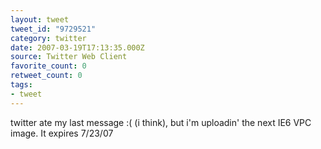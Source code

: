 ```yaml
---
layout: tweet
tweet_id: "9729521"
category: twitter
date: 2007-03-19T17:13:35.000Z
source: Twitter Web Client
favorite_count: 0
retweet_count: 0
tags:
- tweet
---
```


twitter ate my last message :( (i think), but i'm uploadin' the next IE6 VPC image.  It expires 7/23/07
